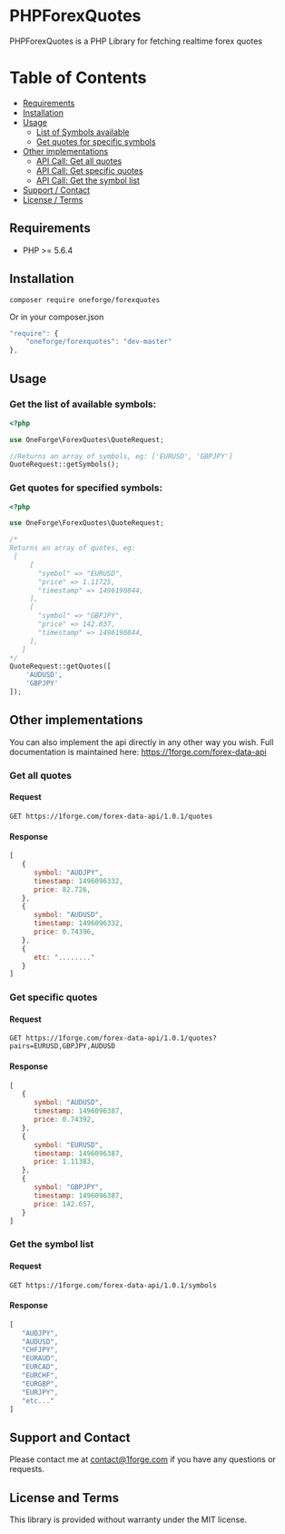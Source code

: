 # PHPForexQuotes

PHPForexQuotes is a PHP Library for fetching realtime forex quotes

# Table of Contents

- [Requirements](#requirements)
- [Installation](#installation)
- [Usage](#usage)
    - [List of Symbols available](#get-the-list-of-available-symbols)
    - [Get quotes for specific symbols](#get-quotes-for-specified-symbols)
- [Other implementations](#other-implementations)
    - [API Call: Get all quotes](#get-all-quotes)
    - [API Call: Get specific quotes](#get-specific-quotes)
    - [API Call: Get the symbol list](#get-the-symbol-list)
- [Support / Contact](#support-and-contact)
- [License / Terms](#license-and-terms)

## Requirements
* PHP >= 5.6.4


## Installation
```
composer require oneforge/forexquotes
```
Or in your composer.json
```javascript
"require": {
    "oneforge/forexquotes": "dev-master"
},
```
## Usage

### Get the list of available symbols:

```php
<?php

use OneForge\ForexQuotes\QuoteRequest;

//Returns an array of symbols, eg: ['EURUSD', 'GBPJPY']
QuoteRequest::getSymbols(); 
```
### Get quotes for specified symbols:
```php
<?php

use OneForge\ForexQuotes\QuoteRequest;

/* 
Returns an array of quotes, eg: 
 [
     [
       "symbol" => "EURUSD",
       "price" => 1.11725,
       "timestamp" => 1496190844,
     ],
     [
       "symbol" => "GBPJPY",
       "price" => 142.037,
       "timestamp" => 1496190844,
     ],
   ]
*/   
QuoteRequest::getQuotes([
    'AUDUSD',
    'GBPJPY'
]);
```

## Other implementations
You can also implement the api directly in any other way you wish. Full documentation is maintained here: <a href="https://1forge.com/forex-data-api">https://1forge.com/forex-data-api</a>


### Get all quotes
#### Request
```
GET https://1forge.com/forex-data-api/1.0.1/quotes
```

#### Response
```javascript
[
   {
      symbol: "AUDJPY",
      timestamp: 1496096332,
      price: 82.726,
   },
   {
      symbol: "AUDUSD",
      timestamp: 1496096332,
      price: 0.74396,
   },
   {
      etc: "........"
   }
]
```

### Get specific quotes
#### Request
```
GET https://1forge.com/forex-data-api/1.0.1/quotes?pairs=EURUSD,GBPJPY,AUDUSD
```

#### Response
```javascript
[
   {
      symbol: "AUDUSD",
      timestamp: 1496096387,
      price: 0.74392,
   },
   {
      symbol: "EURUSD",
      timestamp: 1496096387,
      price: 1.11383,
   },
   {
      symbol: "GBPJPY",
      timestamp: 1496096387,
      price: 142.657,
   }
]
```


### Get the symbol list
#### Request
```
GET https://1forge.com/forex-data-api/1.0.1/symbols
```

#### Response
```javascript
[
   "AUDJPY",
   "AUDUSD",
   "CHFJPY",
   "EURAUD",
   "EURCAD",
   "EURCHF",
   "EURGBP",
   "EURJPY",
   "etc..." 
]
```

## Support and Contact
Please contact me at contact@1forge.com if you have any questions or requests.

## License and Terms 
This library is provided without warranty under the MIT license.
